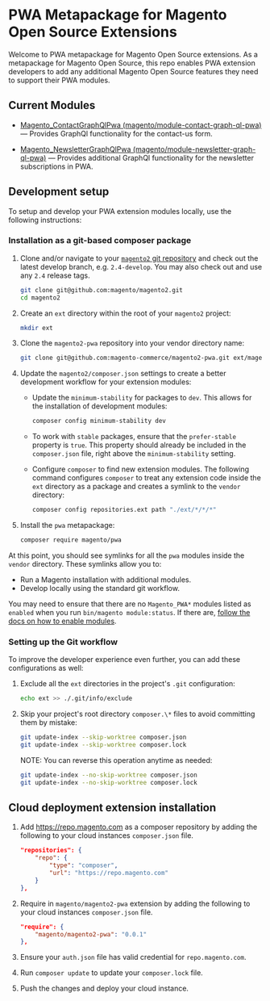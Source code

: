# PWA Metapackage for Magento Open Source Extensions

Welcome to PWA metapackage for Magento Open Source extensions.
As a metapackage for Magento Open Source, this repo enables PWA extension developers to add any additional Magento Open Source features they need to support their PWA modules.

## Current Modules

-  [Magento_ContactGraphQlPwa (magento/module-contact-graph-ql-pwa)](ContactGraphQlPwa) — Provides GraphQl functionality for the contact-us form.

-  [Magento_NewsletterGraphQlPwa (magento/module-newsletter-graph-ql-pwa)](NewsletterGraphQlPwa) — Provides additional GraphQl functionality for the newsletter subscriptions in PWA.

## Development setup

To setup and develop your PWA extension modules locally, use the following instructions:

### Installation as a git-based composer package

1. Clone and/or navigate to your [`magento2` git repository](https://github.com/magento/magento2) and check out the latest develop branch, e.g. `2.4-develop`. You may also check out and use any `2.4` release tags.

    ```bash
    git clone git@github.com:magento/magento2.git
    cd magento2
    ```

1. Create an `ext` directory within the root of your `magento2` project:

    ```bash
    mkdir ext
    ```

1. Clone the `magento2-pwa` repository into your vendor directory name:

    ```bash
    git clone git@github.com:magento-commerce/magento2-pwa.git ext/magento/magento2-pwa
    ```

1. Update the `magento2/composer.json` settings to create a better development workflow for your extension modules:

    -  Update the `minimum-stability` for packages to `dev`. This allows for the installation of development modules:

        ```bash
        composer config minimum-stability dev
        ```

    -  To work with `stable` packages, ensure that the `prefer-stable` property is `true`. This property should already be included in the `composer.json` file, right above the `minimum-stability` setting.

    -  Configure `composer` to find new extension modules. The following command configures `composer` to treat any extension code inside the `ext` directory as a package and creates a symlink to the `vendor` directory:

        ```bash
        composer config repositories.ext path "./ext/*/*/*"
        ```

1. Install the `pwa` metapackage:

    ```bash
    composer require magento/pwa
    ```

At this point, you should see symlinks for all the `pwa` modules inside the `vendor` directory. These symlinks allow you to:

-  Run a Magento installation with additional modules.
-  Develop locally using the standard git workflow.

You may need to ensure that there are no `Magento_PWA*` modules listed as `enabled` when you run `bin/magento module:status`. If there are, [follow the docs on how to enable modules](https://devdocs.magento.com/guides/v2.3/extension-dev-guide/build/enable-module.html).

### Setting up the Git workflow

To improve the developer experience even further, you can add these configurations as well:

1. Exclude all the `ext` directories in the project's `.git` configuration:

    ```bash
    echo ext >> ./.git/info/exclude
    ```

1. Skip your project's root directory `composer.\*` files to avoid committing them by mistake:

    ```bash
    git update-index --skip-worktree composer.json
    git update-index --skip-worktree composer.lock
    ```

    NOTE: You can reverse this operation anytime as needed:

    ```bash
    git update-index --no-skip-worktree composer.json
    git update-index --no-skip-worktree composer.lock
    ```

## Cloud deployment extension installation

1. Add https://repo.magento.com as a composer repository by adding the following to your cloud instances `composer.json` file.

    ```json
    "repositories": {
        "repo": {
            "type": "composer",
            "url": "https://repo.magento.com"
        }
    },
    ```

1. Require in `magento/magento2-pwa` extension by adding the following to your cloud instances `composer.json` file.

    ```json
    "require": {
        "magento/magento2-pwa": "0.0.1"
    },
    ```

1. Ensure your `auth.json` file has valid credential for `repo.magento.com`.

1. Run `composer update` to update your `composer.lock` file.

1. Push the changes and deploy your cloud instance.